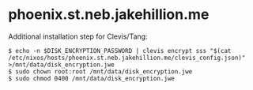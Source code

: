 # phoenix.st.neb.jakehillion.me

Additional installation step for Clevis/Tang:

    $ echo -n $DISK_ENCRYPTION_PASSWORD | clevis encrypt sss "$(cat /etc/nixos/hosts/phoenix.st.neb.jakehillion.me/clevis_config.json)" >/mnt/data/disk_encryption.jwe
    $ sudo chown root:root /mnt/data/disk_encryption.jwe
    $ sudo chmod 0400 /mnt/data/disk_encryption.jwe
